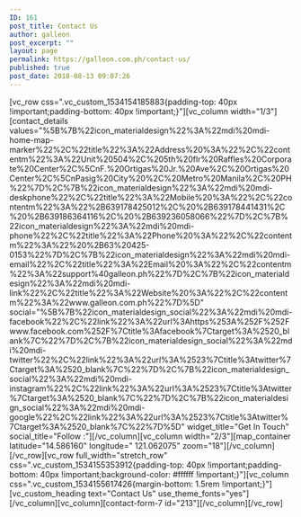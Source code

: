 ```yaml
---
ID: 161
post_title: Contact Us
author: galleon
post_excerpt: ""
layout: page
permalink: https://galleon.com.ph/contact-us/
published: true
post_date: 2018-08-13 09:07:26
---
```

[vc_row css=".vc_custom_1534154185883{padding-top: 40px !important;padding-bottom: 40px !important;}"][vc_column width="1/3"][contact_details values="%5B%7B%22icon_materialdesign%22%3A%22mdi%20mdi-home-map-marker%22%2C%22title%22%3A%22Address%20%3A%22%2C%22contentm%22%3A%22Unit%20504%2C%205th%20flr%20Raffles%20Corporate%20Center%2C%5CnF.%20Ortigas%20Jr.%20Ave%2C%20Ortigas%20Center%2C%5CnPasig%20City%20%2C%20Metro%20Manila%2C%20PH%22%7D%2C%7B%22icon_materialdesign%22%3A%22mdi%20mdi-deskphone%22%2C%22title%22%3A%22Mobile%20%3A%22%2C%22contentm%22%3A%22%2B639178425012%2C%20%2B639178441431%2C%20%2B639186364116%2C%20%2B639236058066%22%7D%2C%7B%22icon_materialdesign%22%3A%22mdi%20mdi-phone%22%2C%22title%22%3A%22Phone%20%3A%22%2C%22contentm%22%3A%22%20%2B63%20425-0153%22%7D%2C%7B%22icon_materialdesign%22%3A%22mdi%20mdi-email%22%2C%22title%22%3A%22Email%20%3A%22%2C%22contentm%22%3A%22support%40galleon.ph%22%7D%2C%7B%22icon_materialdesign%22%3A%22mdi%20mdi-link%22%2C%22title%22%3A%22Website%20%3A%22%2C%22contentm%22%3A%22www.galleon.com.ph%22%7D%5D" social="%5B%7B%22icon_materialdesign_social%22%3A%22mdi%20mdi-facebook%22%2C%22link%22%3A%22url%3Ahttps%253A%252F%252Fwww.facebook.com%252F%7Ctitle%3Afacebook%7Ctarget%3A%2520_blank%7C%22%7D%2C%7B%22icon_materialdesign_social%22%3A%22mdi%20mdi-twitter%22%2C%22link%22%3A%22url%3A%2523%7Ctitle%3Atwitter%7Ctarget%3A%2520_blank%7C%22%7D%2C%7B%22icon_materialdesign_social%22%3A%22mdi%20mdi-instagram%22%2C%22link%22%3A%22url%3A%2523%7Ctitle%3Atwitter%7Ctarget%3A%2520_blank%7C%22%7D%2C%7B%22icon_materialdesign_social%22%3A%22mdi%20mdi-google%22%2C%22link%22%3A%22url%3A%2523%7Ctitle%3Atwitter%7Ctarget%3A%2520_blank%7C%22%7D%5D" widget_title="Get In Touch" social_title="Follow :"][/vc_column][vc_column width="2/3"][map_container latitude="14.586160" longitude=" 121.062075" zoom="18"][/vc_column][/vc_row][vc_row full_width="stretch_row" css=".vc_custom_1534155353912{padding-top: 40px !important;padding-bottom: 40px !important;background-color: #ffffff !important;}"][vc_column css=".vc_custom_1534155617426{margin-bottom: 1.5rem !important;}"][vc_custom_heading text="Contact Us" use_theme_fonts="yes"][/vc_column][vc_column][contact-form-7 id="213"][/vc_column][/vc_row]